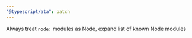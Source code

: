 ```yaml
---
"@typescript/ata": patch
---
```


Always treat `node:` modules as Node, expand list of known Node modules
